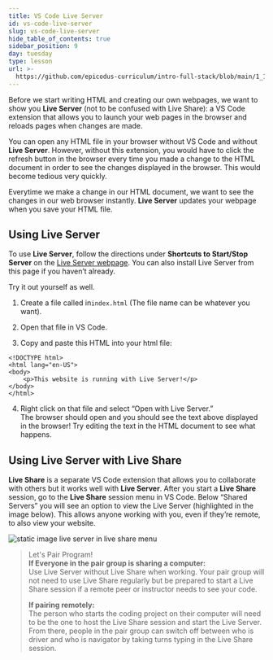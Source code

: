 ```yaml
---
title: VS Code Live Server
id: vs-code-live-server
slug: vs-code-live-server
hide_table_of_contents: true
sidebar_position: 9
day: tuesday
type: lesson
url: >-
  https://github.com/epicodus-curriculum/intro-full-stack/blob/main/1_1_vs_code_live_server.md
---
```


 Before we start writing HTML and creating our own webpages, we want to show you **Live Server** (not to be confused with Live Share): a VS Code extension that allows you to launch your web pages in the browser and reloads pages when changes are made.


You can open any HTML file in your browser without VS Code and without **Live Server**. However, without this extension, you would have to click the refresh button in the browser every time you made a change to the HTML document in order to see the changes displayed in the browser. This would become tedious very quickly. 


Everytime we make a change in our HTML document, we want to see the changes in our web browser instantly. **Live Server** updates your webpage when you save your HTML file.


## 	Using Live Server

To use **Live Server**, follow the directions under **Shortcuts to Start/Stop Server** on the [Live Server webpage](https://marketplace.visualstudio.com/items?itemName=ritwickdey.LiveServer). You can also install Live Server from this page if you haven’t already.

Try it out yourself as well. 

1. Create a file called in`index.html` (The file name can be whatever you want). 

2. Open that file in VS Code.

3. Copy and paste this HTML into your html file:

```
<!DOCTYPE html>
<html lang="en-US">
<body>
	<p>This website is running with Live Server!</p>
</body>
</html>	
```

4. Right click on that file and select “Open with Live Server.”  
The browser should open and you should see the text above displayed in the browser! Try editing the text in the HTML document to see what happens.


## Using Live Server with Live Share

**Live Share** is a separate VS Code extension that allows you to collaborate with others but it works well with **Live Server**. After you start a **Live Share** session, go to the **Live Share** session menu in VS Code. Below “Shared Servers” you will see an option to view the Live Server (highlighted in the image below). This allows anyone working with you, even if they’re remote, to also view your website.

![static image live server in live share menu](https://learnhowtoprogram.s3.us-west-2.amazonaws.com/misc/vscode-live-server-live-share-server-menu-example.png)


>Let's Pair Program!  
> **If Everyone in the pair group is sharing a computer:**  
Use Live Server without Live Share when working. Your pair group will not need to use Live Share regularly but be prepared to start a Live Share session if a remote peer or instructor needs to see your code.
>
> **If pairing remotely:**   
The person who starts the coding project on their computer will need to be the one to host the Live Share session and start the Live Server. From there, people in the pair group can switch off between who is driver and who is navigator by taking turns typing in the Live Share session.
